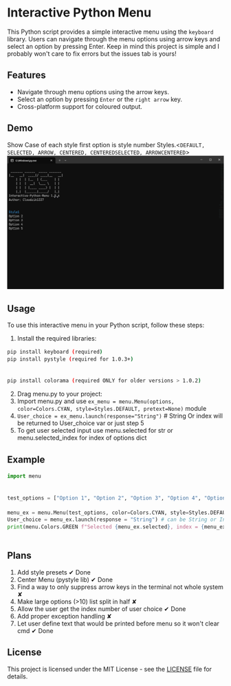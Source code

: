  # Interactive Python Menu

This Python script provides a simple interactive menu using the `keyboard` library. Users can navigate through the menu options using arrow keys and select an option by pressing Enter.
Keep in mind this project is simple and I probably won't care to fix errors but the issues tab is yours!
## Features

- Navigate through menu options using the arrow keys.
- Select an option by pressing `Enter` or the `right arrow` key.
- Cross-platform support for coloured output.

## Demo
Show Case of each style first option is style number  Styles.<`DEFAULT, SELECTED, ARROW, CENTERED, CENTEREDSELECTED, ARROWCENTERED`>
![Example Video](https://github.com/Cloudzik1337/Interactive-Python-Menu/blob/main/showcase/1.0.4.gif?raw=true)

## Usage

To use this interactive menu in your Python script, follow these steps:
1. Install the required libraries:
  ```bash
pip install keyboard (required)
pip install pystyle (required for 1.0.3+)


pip install colorama (required ONLY for older versions > 1.0.2)

```
2. Drag menu.py to your project:
3. Import menu.py and use `ex_menu = menu.Menu(options, color=Colors.CYAN, style=Styles.DEFAULT, pretext=None)` module
4. `User_choice = ex_menu.launch(response="String")` # String Or index will be returned to User_choice var or just step 5
5. To get user selected input use menu.selected for str or menu.selected_index for index of options dict
## Example
```python
import menu


test_options = ["Option 1", "Option 2", "Option 3", "Option 4", "Option 5"]

menu_ex = menu.Menu(test_options, color=Colors.CYAN, style=Styles.DEFAULT, pretext = None)  # Use Colors.<color>  for color and style = Syles.<style> For pretext take dump of your currently displayed cmd and provide content as string
User_choice = menu_ex.launch(response = "String") # can be String or Index its aditional if you use menu_ex.selected or menu_ex.selected_index you can replace this with menu_ex.launch()
print(menu.Colors.GREEN f"Selected {menu_ex.selected}, index = {menu_ex.selected_index}, {User_choice}")
  
```

## Plans
1. Add style presets ✔ Done
2. Center Menu (pystyle lib) ✔ Done
3. Find a way to only suppress arrow keys in the terminal not whole system ✘
4. Make large options (>10) list split in half ✘
5. Allow the user get the index number of user choice ✔ Done
6. Add proper exception handling ✘
7. Let user define text that would be printed before menu so it won't clear cmd ✔ Done

## License 
This project is licensed under the MIT License - see the [LICENSE](https://github.com/Cloudzik1337/Interactive-Python-Menu/blob/main/LICENSE) file for details.

